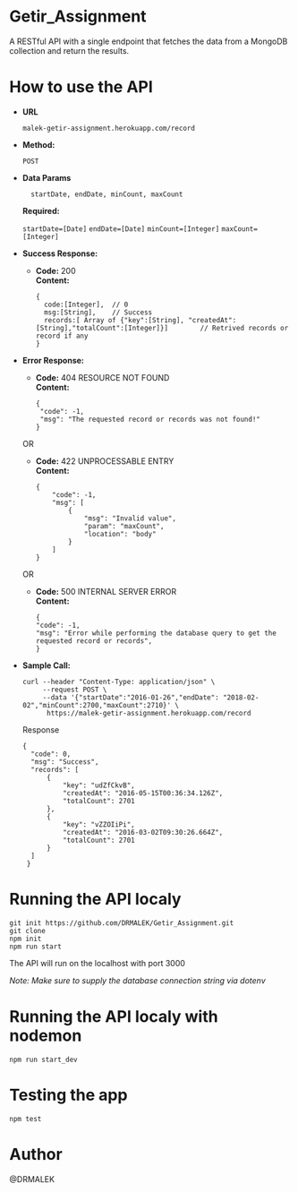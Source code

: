# Getir_Assignment
A RESTful API with a single endpoint that fetches the data from a MongoDB collection and return the results.

# How to use the API

 * **URL**

   `malek-getir-assignment.herokuapp.com/record`

* **Method:**
  
   `POST`

* **Data Params**

  ```
    startDate, endDate, minCount, maxCount
  ```
   **Required:**
 
   `startDate=[Date]`
   `endDate=[Date]`
   `minCount=[Integer]`
   `maxCount=[Integer]`
   
* **Success Response:**
  
  * **Code:** 200 <br />
    **Content:** 
     ``` 
    {  
       code:[Integer],  // 0
       msg:[String],    // Success
       records:[ Array of {"key":[String], "createdAt":[String],"totalCount":[Integer]}]        // Retrived records or record if any
    }
    ```

* **Error Response:**

  * **Code:** 404 RESOURCE NOT FOUND <br />
    **Content:** 
    ```
    {
     "code": -1,
     "msg": "The requested record or records was not found!"
    }
    
    ```

  OR

  * **Code:** 422 UNPROCESSABLE ENTRY <br />
    **Content:**
      ```
      {
          "code": -1,
          "msg": [
              {
                  "msg": "Invalid value",
                  "param": "maxCount",
                  "location": "body"
              }
          ]
      }
     ```
     
   OR

  * **Code:** 500 INTERNAL SERVER ERROR <br />
    **Content:**
      ```
      {
      "code": -1,
      "msg": "Error while performing the database query to get the requested record or records",
      }
     ```

* **Sample Call:**

  ```
  curl --header "Content-Type: application/json" \ 
       --request POST \
       --data '{"startDate":"2016-01-26","endDate": "2018-02-02","minCount":2700,"maxCount":2710}' \
        https://malek-getir-assignment.herokuapp.com/record
  ```
  Response
  
  ```
  {
    "code": 0,
    "msg": "Success",
    "records": [
        {
            "key": "udZfCkvB",
            "createdAt": "2016-05-15T00:36:34.126Z",
            "totalCount": 2701
        },
        {
            "key": "vZZOIiPi",
            "createdAt": "2016-03-02T09:30:26.664Z",
            "totalCount": 2701
        }
    ]
   }
  
  ```
  
# Running the API localy 

```
git init https://github.com/DRMALEK/Getir_Assignment.git
git clone
npm init
npm run start
```
The API will run on the localhost with port 3000

*Note: Make sure to supply the database connection string via dotenv*

# Running the API localy with nodemon
```
npm run start_dev
```
# Testing the app
```
npm test
```

# Author
@DRMALEK
